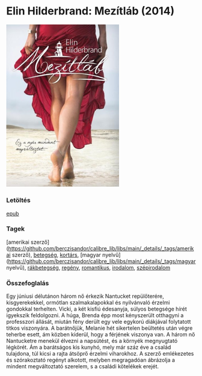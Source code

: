 # <a name="id_995">Elin Hilderbrand: Mezítláb (2014)</a>
<img src="https://github.com/BercziSandor/calibre_lib/raw/main/libs/main/Elin%20Hilderbrand/Mezitlab%20%28995%29/cover.jpg" alt="cover" width="300"/>

### Letöltés
[epub](https://github.com/BercziSandor/calibre_lib/raw/main/libs/main/Elin%20Hilderbrand/Mezitlab%20%28995%29/Mezitlab%20-%20Elin%20Hilderbrand.epub)

### Tagek
[amerikai szerző](https://github.com/berczisandor/calibre_lib/libs/main/_details/_tags/amerikai szerző), [betegség](https://github.com/berczisandor/calibre_lib/libs/main/_details/_tags/betegség), [kortárs](https://github.com/berczisandor/calibre_lib/libs/main/_details/_tags/kortárs), [magyar nyelvű](https://github.com/berczisandor/calibre_lib/libs/main/_details/_tags/magyar nyelvű), [rákbetegség](https://github.com/berczisandor/calibre_lib/libs/main/_details/_tags/rákbetegség), [regény](https://github.com/berczisandor/calibre_lib/libs/main/_details/_tags/regény), [romantikus](https://github.com/berczisandor/calibre_lib/libs/main/_details/_tags/romantikus), [irodalom](https://github.com/berczisandor/calibre_lib/libs/main/_details/_tags/irodalom), [szépirodalom](https://github.com/berczisandor/calibre_lib/libs/main/_details/_tags/szépirodalom)

### Összefoglalás
Egy júniusi délutánon három nő érkezik Nantucket repülőterére, kisgyerekekkel, ormótlan szalmakalapokkal és nyilvánvaló érzelmi gondokkal terhelten. Vicki, a két kisfiú édesanyja, súlyos betegsége hírét igyekszik feldolgozni. A húga, Brenda épp most kényszerült otthagyni a professzori állását, miután fény derült egy vele egykorú diákjával folytatott titkos viszonyára. A barátnőjük, Melanie hét sikertelen beültetés után végre teherbe esett, ám közben kiderül, hogy a férjének viszonya van. A három nő Nantucketre menekül élvezni a napsütést, és a környék megnyugtató légkörét. Ám a barátságos kis kunyhó, mely már száz éve a család tulajdona, túl kicsi a rajta átsöprő érzelmi viharokhoz. A szerző emlékezetes és szórakoztató regényt alkotott, melyben megragadóan ábrázolja a mindent megváltoztató szerelem, s a családi kötelékek erejét.


